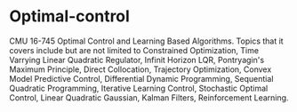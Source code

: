 # Optimal-control
CMU 16-745 Optimal Control and Learning Based Algorithms. 
Topics that it covers include but are not limited to Constrained Optimization, Time Varrying Linear Quadratic Regulator, Infinit Horizon LQR, Pontryagin's Maximum Principle, Direct Collocation, Trajectory Optimization, Convex Model Predictive Control, Differential Dynamic Programming, Sequential Quadratic Programming, 
Iterative Learning Control, Stochastic Optimal Control, Linear Quadratic Gaussian, Kalman Filters, Reinforcement Learning. 
